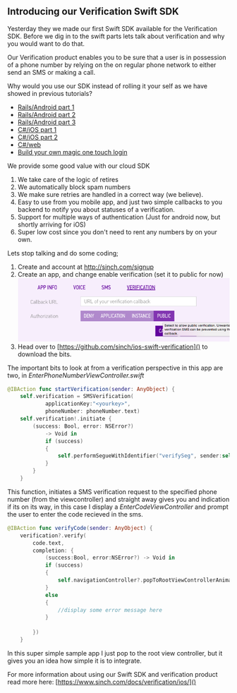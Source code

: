 ## Introducing our Verification Swift SDK
Yesterday they we made our first Swift SDK available for the Verification SDK. 
Before we dig in to the swift parts lets talk about verification and why you would want to do that. 

Our Verification product enables you to be sure that a user is in possession of a phone number by relying on the on regular phone network to either send an SMS or making a call. 

Why would you use our SDK instead of rolling it your self as we have showed in previous tutorials? 

- [Rails/Android part 1](https://www.sinch.com/tutorials/two-factor-authentication-rails/)
- [Rails/Android part 2](https://www.sinch.com/tutorials/ruby-two-factor-auth-part-2/)
- [Rails/Android part 3](https://www.sinch.com/tutorials/ruby-two-factor-auth-part-3/)
- [C#/iOS part 1](https://www.sinch.com/tutorials/build-two-authentication-system/)
- [C#/iOS part 2](https://www.sinch.com/tutorials/build-two-factor-authentication-system-pt-2/)
- [C#/web ](https://www.sinch.com/tutorials/build-two-factor-authentication-system-pt-3/)
- [Build your own magic one touch login](https://www.sinch.com/tutorials/build-authenticator-app-sinch-otp-sharp/)

We provide some good value with our cloud SDK
1. We take care of the logic of retires
2. We automatically block spam numbers
3. We make sure retries are handled in a correct way (we believe).
4. Easy to use from you mobile app, and just two simple callbacks to you backend to notify you about statuses of a verification.
5. Support for multiple ways of authentication (Just for android now, but shortly arriving for iOS)
6. Super low cost since you don't need to rent any numbers by on your own. 

Lets stop talking and do some coding; 
1. Create and account at http://sinch.com/signup
2. Create an app, and change enable verification (set it to public for now) ![](images/configureapp.png)
3. Head over to  [https://github.com/sinch/ios-swift-verification]() to download the bits.

The important bits to look at from a verification perspective in this app are two, in *EnterPhoneNumberViewController.swift* 

```swift
@IBAction func startVerification(sender: AnyObject) {
    self.verification = SMSVerification(
    		applicationKey:"<yourkey>", 
    		phoneNumber: phoneNumber.text)
    self.verification!.initiate { 
    	(success: Bool, error: NSError?) 
    		-> Void in
            if (success)
            {
                self.performSegueWithIdentifier("verifySeg", sender:self)
            }
        }
    }
```
This function, initiates a SMS verification request to the specified phone number (from the viewcontroller) and straight away gives you and indication if its on its way, in this case I display a *EnterCodeViewController* and prompt the user to enter the code recieved in the sms. 

```swift
@IBAction func verifyCode(sender: AnyObject) {
    verification?.verify(
    	code.text, 
    	completion: { 
    		(success:Bool, error:NSError?) -> Void in
            if (success)
            {
            	self.navigationController?.popToRootViewControllerAnimated(true)
            }
            else
            {
                //display some error message here
            }
            
        })
    }
```

In this super simple sample app I just pop to the root view controller, but it gives you an idea how simple it is to integrate. 

For more information about using our Swift SDK and verification product read more here: [https://www.sinch.com/docs/verification/ios/]()




